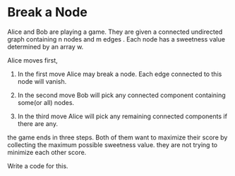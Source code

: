 # Break a Node

Alice and Bob are playing a game. They are given a connected undirected graph containing n nodes and m edges . Each node has a sweetness value determined by an array w.

Alice moves first,

1. In the first move Alice may break a node. Each edge connected to this node will vanish.

2. In the second move Bob will pick any connected component containing some(or all) nodes.

3. In the third move Alice will pick any remaining connected components if there are any.

the game ends in three steps. Both of them want to maximize their score by collecting the maximum possible sweetness value. they are not trying to minimize each other score.

Write a code for this.
